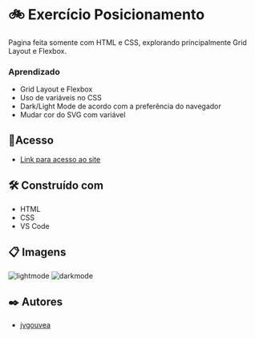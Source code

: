 # 🚲 Exercício Posicionamento 

Pagina feita somente com HTML e CSS, explorando principalmente Grid Layout e Flexbox.

### Aprendizado

* Grid Layout e Flexbox
* Uso de variáveis no CSS
* Dark/Light Mode de acordo com a preferência do navegador
* Mudar cor do SVG com variável


## 📌Acesso

* [Link para acesso ao site](https://projeto-bikcraft-steel.vercel.app/)


## 🛠️ Construído com

* HTML
* CSS
* VS Code


## 📋 Imagens

![lightmode](https://user-images.githubusercontent.com/86687541/154182289-3af9bf1f-05f0-4ee9-8bdf-891e9f6eefa7.png)
![darkmode](https://user-images.githubusercontent.com/86687541/154182402-738783ff-dbfc-4175-a625-dfcf892a88a5.png)


## ✒️ Autores

* [jvgouvea](https://github.com/jvgouvea)


